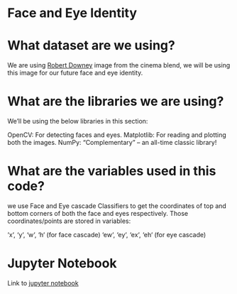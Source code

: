 # Face and Eye Identity

# What dataset are we using?
We are using [Robert Downey](https://www.cinemablend.com/news/2471343/apparently-robert-downey-jr-didnt-want-to-do-tony-starks-last-big-line-in-avengers-endgame) image from the cinema blend, we will be using this image for our future face and eye identity.

# What are the libraries we are using?
We’ll be using the below libraries in this section:

OpenCV: For detecting faces and eyes.
Matplotlib: For reading and plotting both the images.
NumPy:  “Complementary” – an all-time classic library!

# What are the variables used in this code?
we use Face and Eye cascade Classifiers to get the coordinates of top and bottom corners of both the face and eyes respectively. Those coordinates/points are stored in variables:

‘x‘, ‘y‘, ‘w‘, ‘h‘ (for face cascade)
‘ew‘, ‘ey‘, ‘ex‘, ‘eh‘ (for eye cascade)

# Jupyter Notebook

Link to [jupyter notebook](https://github.com/VkDinesh/Face-and-Eye-Identity/blob/master/Face%20and%20eye%20Identity.py)
